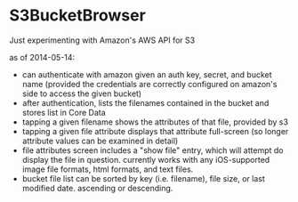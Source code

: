 S3BucketBrowser
===============

Just experimenting with Amazon's AWS API for S3

as of 2014-05-14:
   * can authenticate with amazon given an auth key, secret, and bucket name (provided the credentials are correctly configured on amazon's side to access the given bucket)
   * after authentication, lists the filenames contained in the bucket and stores list in Core Data
   * tapping a given filename shows the attributes of that file, provided by s3
   * tapping a given file attribute displays that attribute full-screen (so longer attribute values can be examined in detail)
   * file attributes screen includes a "show file" entry, which will attempt do display the file in question.  currently works with any iOS-supported image file formats, html formats, and text files.
   * bucket file list can be sorted by key (i.e. filename), file size, or last modified date.  ascending or descending.
